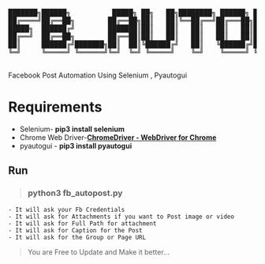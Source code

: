 <pre>
███████╗██████╗          █████╗ ██╗   ██╗████████╗ ██████╗ ██████╗  ██████╗ ███████╗████████╗
██╔════╝██╔══██╗        ██╔══██╗██║   ██║╚══██╔══╝██╔═══██╗██╔══██╗██╔═══██╗██╔════╝╚══██╔══╝
█████╗  ██████╔╝        ███████║██║   ██║   ██║   ██║   ██║██████╔╝██║   ██║███████╗   ██║   
██╔══╝  ██╔══██╗        ██╔══██║██║   ██║   ██║   ██║   ██║██╔═══╝ ██║   ██║╚════██║   ██║   
██║     ██████╔╝███████╗██║  ██║╚██████╔╝   ██║   ╚██████╔╝██║     ╚██████╔╝███████║   ██║   
╚═╝     ╚═════╝ ╚══════╝╚═╝  ╚═╝ ╚═════╝    ╚═╝    ╚═════╝ ╚═╝      ╚═════╝ ╚══════╝   ╚═╝   
                                                                                             
</pre>
Facebook Post Automation Using  Selenium , Pyautogui


# Requirements

- Selenium- **pip3 install selenium**
- Chrome Web Driver-**[ChromeDriver - WebDriver for Chrome](https://sites.google.com/a/chromium.org/chromedriver/)**
- pyautogui - **pip3 install pyautogui** 


## Run
>### **python3 fb_autopost.py** 
	- It will ask your Fb Credentials
	- It will ask for Attachments if you want to Post image or video
	- It will ask for Full Path for attachment
	- It will ask for Caption for the Post
	- It will ask for the Group or Page URL

> You are Free to Update and Make it better... 
